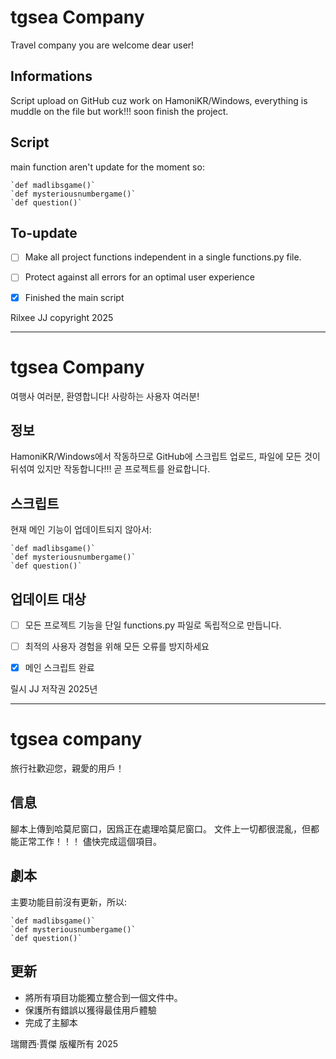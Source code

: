 # tgsea Company
Travel company you are welcome dear user!

## Informations
Script upload on GitHub cuz work on HamoniKR/Windows,
everything is muddle on the file but work!!!
soon finish the project.

## Script

main function aren't update for the moment so:

    `def madlibsgame()`
    `def mysteriousnumbergame()`
    `def question()`

## To-update

- [ ] Make all project functions independent in a single functions.py file.
- [ ] Protect against all errors for an optimal user experience
- [x] Finished the main script


Rilxee JJ copyright 2025

_________________________________________________________________


# tgsea Company
여행사 여러분, 환영합니다! 사랑하는 사용자 여러분!

## 정보
HamoniKR/Windows에서 작동하므로 GitHub에 스크립트 업로드,
파일에 모든 것이 뒤섞여 있지만 작동합니다!!!
곧 프로젝트를 완료합니다.

## 스크립트

현재 메인 기능이 업데이트되지 않아서:

    `def madlibsgame()`
    `def mysteriousnumbergame()`
    `def question()`

## 업데이트 대상

- [ ] 모든 프로젝트 기능을 단일 functions.py 파일로 독립적으로 만듭니다.
- [ ] 최적의 사용자 경험을 위해 모든 오류를 방지하세요
- [x] 메인 스크립트 완료


릴시 JJ 저작권 2025년


_________________________________________________________________


# tgsea company
旅行社歡迎您，親愛的用戶！

## 信息
腳本上傳到哈莫尼窗口，因爲正在處理哈莫尼窗口。
文件上一切都很混亂，但都能正常工作！！！
儘快完成這個項目。

## 劇本

主要功能目前沒有更新，所以:

    `def madlibsgame()`
    `def mysteriousnumbergame()`
    `def question()`

## 更新

- 將所有項目功能獨立整合到一個文件中。
- 保護所有錯誤以獲得最佳用戶體驗
- 完成了主腳本


瑞爾西·賈傑 版權所有 2025